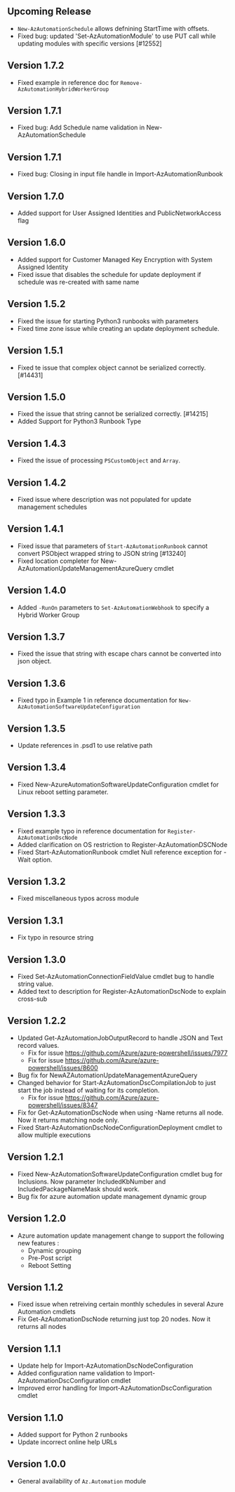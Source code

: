 <!--
    Please leave this section at the top of the change log.

    Changes for the upcoming release should go under the section titled "Upcoming Release", and should adhere to the following format:

    ## Upcoming Release
    * Overview of change #1
        - Additional information about change #1
    * Overview of change #2
        - Additional information about change #2
        - Additional information about change #2
    * Overview of change #3
    * Overview of change #4
        - Additional information about change #4

    ## YYYY.MM.DD - Version X.Y.Z (Previous Release)
    * Overview of change #1
        - Additional information about change #1
-->
## Upcoming Release
* `New-AzAutomationSchedule` allows defnining StartTime with offsets.
*  Fixed bug: updated 'Set-AzAutomationModule' to use PUT call while updating modules with specific versions   [#12552]

## Version 1.7.2
* Fixed example in reference doc for `Remove-AzAutomationHybridWorkerGroup`

## Version 1.7.1
* Fixed bug: Add Schedule name validation in New-AzAutomationSchedule

## Version 1.7.1
* Fixed bug: Closing in input file handle in Import-AzAutomationRunbook

## Version 1.7.0
* Added support for User Assigned Identities and PublicNetworkAccess flag

## Version 1.6.0
* Added support for Customer Managed Key Encryption with System Assigned Identity
* Fixed issue that disables the schedule for update deployment if schedule was re-created with same name

## Version 1.5.2
* Fixed the issue for starting Python3 runbooks with parameters
* Fixed time zone issue while creating an update deployment schedule.

## Version 1.5.1
* Fixed te issue that complex object cannot be serialized correctly. [#14431]

## Version 1.5.0
* Fixed the issue that string cannot be serialized correctly. [#14215]
* Added Support for Python3 Runbook Type

## Version 1.4.3
* Fixed the issue of processing `PSCustomObject` and `Array`.

## Version 1.4.2
* Fixed issue where description was not populated for update management schedules

## Version 1.4.1
* Fixed issue that parameters of `Start-AzAutomationRunbook` cannot convert PSObject wrapped string to JSON string [#13240]
* Fixed location completer for New-AzAutomationUpdateManagementAzureQuery cmdlet

## Version 1.4.0
* Added `-RunOn` parameters to `Set-AzAutomationWebhook` to specify a Hybrid Worker Group

## Version 1.3.7
* Fixed the issue that string with escape chars cannot be converted into json object.

## Version 1.3.6
* Fixed typo in Example 1 in reference documentation for `New-AzAutomationSoftwareUpdateConfiguration`

## Version 1.3.5
* Update references in .psd1 to use relative path

## Version 1.3.4

* Fixed New-AzureAutomationSoftwareUpdateConfiguration cmdlet for Linux reboot setting parameter. 

## Version 1.3.3
* Fixed example typo in reference documentation for `Register-AzAutomationDscNode`
* Added clarification on OS restriction to Register-AzAutomationDSCNode
* Fixed Start-AzAutomationRunbook cmdlet Null reference exception for -Wait option.

## Version 1.3.2
* Fixed miscellaneous typos across module

## Version 1.3.1
* Fix typo in resource string

## Version 1.3.0
* Fixed Set-AzAutomationConnectionFieldValue cmdlet bug to handle string value.
* Added text to description for Register-AzAutomationDscNode to explain cross-sub

## Version 1.2.2
* Updated Get-AzAutomationJobOutputRecord to handle JSON and Text record values.
    - Fix for issue https://github.com/Azure/azure-powershell/issues/7977
    - Fix for issue https://github.com/Azure/azure-powershell/issues/8600
* Bug fix for NewAZAutomationUpdateManagementAzureQuery
* Changed behavior for Start-AzAutomationDscCompilationJob to just start the job instead of waiting for its completion.
    * Fix for issue https://github.com/Azure/azure-powershell/issues/8347
* Fix for Get-AzAutomationDscNode when using -Name returns all node. Now it returns matching node only.
* Fixed Start-AzAutomationDscNodeConfigurationDeployment cmdlet to allow multiple executions

## Version 1.2.1
* Fixed New-AzAutomationSoftwareUpdateConfiguration cmdlet bug for Inclusions. Now parameter IncludedKbNumber and IncludedPackageNameMask should work.
* Bug fix for azure automation update management dynamic group

## Version 1.2.0
* Azure automation update management change to support the following new features :
    * Dynamic grouping
    * Pre-Post script
    * Reboot Setting

## Version 1.1.2
* Fixed issue when retreiving certain monthly schedules in several Azure Automation cmdlets
* Fix Get-AzAutomationDscNode returning just top 20 nodes. Now it returns all nodes

## Version 1.1.1
* Update help for Import-AzAutomationDscNodeConfiguration
* Added configuration name validation to Import-AzAutomationDscConfiguration cmdlet
* Improved error handling for Import-AzAutomationDscConfiguration cmdlet

## Version 1.1.0
* Added support for Python 2 runbooks
* Update incorrect online help URLs

## Version 1.0.0
* General availability of `Az.Automation` module
